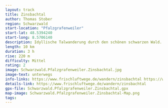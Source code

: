 ```yaml
---
layout: track
title: Zinsbachtal
author: Thomas Stober
region: Schwarzwald
start-location: "Pfalzgrafenweiler"
start-lat: 48.5394240
start-long: 8.5706140
description: Idyllische Talwanderung durch den schönen schwarzen Wald.
length: 10 km
duration: 3 h
rise: 220 m
difficulty: Mittel
rating: 2
image: Schwarzwald.Pfalzgrafenweiler.Zinsbachtal.jpg
image-text: unterwegs
info-links: https://www.frischluftwege.de/wandern/zinsbachtal https://www.inslichtruecken.de
details-link: https://www.frischluftwege.de/wandern/zinsbachtal
gpx-file: Schwarzwald.Pfalzgrafenweiler.Zinsbachtal.gpx
map-image: Schwarzwald.Pfalzgrafenweiler.Zinsbachtal-Map.png
tags: 
---
```










